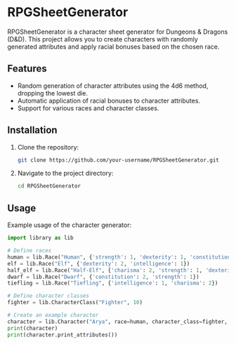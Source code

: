 # RPGSheetGenerator

RPGSheetGenerator is a character sheet generator for Dungeons & Dragons (D&D). This project allows you to create characters with randomly generated attributes and apply racial bonuses based on the chosen race.

## Features

- Random generation of character attributes using the 4d6 method, dropping the lowest die.
- Automatic application of racial bonuses to character attributes.
- Support for various races and character classes.

## Installation

1. Clone the repository:
    ```bash
    git clone https://github.com/your-username/RPGSheetGenerator.git
    ```
2. Navigate to the project directory:
    ```bash
    cd RPGSheetGenerator
    ```

## Usage

Example usage of the character generator:

```python
import library as lib

# Define races
human = lib.Race("Human", {'strength': 1, 'dexterity': 1, 'constitution': 1, 'intelligence': 1, 'wisdom': 1, 'charisma': 1})
elf = lib.Race("Elf", {'dexterity': 2, 'intelligence': 1})
half_elf = lib.Race("Half-Elf", {'charisma': 2, 'strength': 1, 'dexterity': 1})
dwarf = lib.Race("Dwarf", {'constitution': 2, 'strength': 1})
tiefling = lib.Race("Tiefling", {'intelligence': 1, 'charisma': 2})

# Define character classes
fighter = lib.CharacterClass("Fighter", 10)

# Create an example character
character = lib.Character("Arya", race=human, character_class=fighter, level=1)
print(character)
print(character.print_attributes())